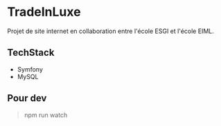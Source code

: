 # TradeInLuxe

Projet de site internet en collaboration entre l'école ESGI et l'école EIML.

## TechStack
- Symfony
- MySQL

## Pour dev
> npm run watch 
